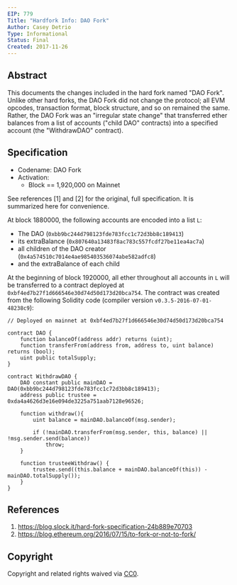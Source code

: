 ```yaml
---
EIP: 779
Title: "Hardfork Info: DAO Fork"
Author: Casey Detrio
Type: Informational
Status: Final
Created: 2017-11-26
---
```


## Abstract

This documents the changes included in the hard fork named "DAO Fork". Unlike other hard forks, the DAO Fork did not change the protocol; all EVM opcodes, transaction format, block structure, and so on remained the same. Rather, the DAO Fork was an "irregular state change" that transferred ether balances from a list of accounts ("child DAO" contracts) into a specified account (the "WithdrawDAO" contract).

## Specification

- Codename: DAO Fork
- Activation:
  - Block == 1,920,000 on Mainnet

See references [1] and [2] for the original, full specification. It is summarized here for convenience.

At block 1880000, the following accounts are encoded into a list `L`:
* The DAO (`0xbb9bc244d798123fde783fcc1c72d3bb8c189413`)
* its extraBalance (`0x807640a13483f8ac783c557fcdf27be11ea4ac7a`)
* all children of the DAO creator (`0x4a574510c7014e4ae985403536074abe582adfc8`)
* and the extraBalance of each child

At the beginning of block 1920000, all ether throughout all accounts in `L` will be transferred to a contract deployed at `0xbf4ed7b27f1d666546e30d74d50d173d20bca754`. The contract was created from the following Solidity code (compiler version `v0.3.5-2016-07-01-48238c9`):

```
// Deployed on mainnet at 0xbf4ed7b27f1d666546e30d74d50d173d20bca754

contract DAO {
    function balanceOf(address addr) returns (uint);
    function transferFrom(address from, address to, uint balance) returns (bool);
    uint public totalSupply;
}

contract WithdrawDAO {
    DAO constant public mainDAO = DAO(0xbb9bc244d798123fde783fcc1c72d3bb8c189413);
    address public trustee = 0xda4a4626d3e16e094de3225a751aab7128e96526;

    function withdraw(){
        uint balance = mainDAO.balanceOf(msg.sender);

        if (!mainDAO.transferFrom(msg.sender, this, balance) || !msg.sender.send(balance))
            throw;
    }

    function trusteeWithdraw() {
        trustee.send((this.balance + mainDAO.balanceOf(this)) - mainDAO.totalSupply());
    }
}
```

## References

1. https://blog.slock.it/hard-fork-specification-24b889e70703
2. https://blog.ethereum.org/2016/07/15/to-fork-or-not-to-fork/

## Copyright

Copyright and related rights waived via [CC0](https://creativecommons.org/publicdomain/zero/1.0/).
